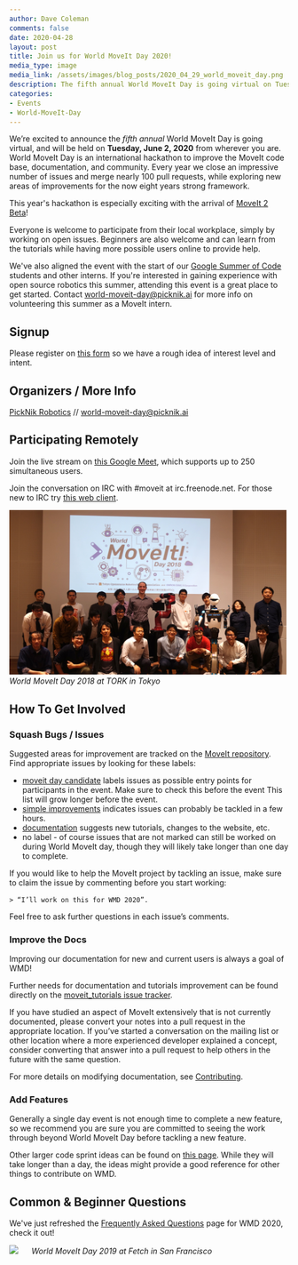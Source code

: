 ```yaml
---
author: Dave Coleman
comments: false
date: 2020-04-28
layout: post
title: Join us for World MoveIt Day 2020!
media_type: image
media_link: /assets/images/blog_posts/2020_04_29_world_moveit_day.png
description: The fifth annual World MoveIt Day is going virtual on Tuesday, June 2nd, 2020!
categories:
- Events
- World-MoveIt-Day
---
```


We’re excited to announce the <i>fifth annual</i> World MoveIt Day is going virtual, and will be held on <strong>Tuesday, June 2, 2020</strong> from wherever you are.
World MoveIt Day is an international hackathon to improve the MoveIt code base, documentation, and community.
Every year we close an impressive number of issues and merge nearly 100 pull requests, while exploring new areas of improvements for the now eight years strong framework.

This year's hackathon is especially exciting with the arrival of [MoveIt 2 Beta](/moveit/ros2/2020/02/18/moveit-2-beta-feature-list.html)!

Everyone is welcome to participate from their local workplace, simply by working on open issues.
Beginners are also welcome and can learn from the tutorials while having more possible users online to provide help.

We've also aligned the event with the start of our [Google Summer of Code](https://discourse.ros.org/t/moveit-accepted-to-google-summer-of-code-2020/13006) students and other interns. If you're interested in gaining experience with open source robotics this summer, attending this event is a great place to get started. Contact world-moveit-day@picknik.ai for more info on volunteering this summer as a MoveIt intern.

## Signup

Please register on [this form](https://docs.google.com/forms/d/e/1FAIpQLSfuNEA71b88MktiMmYMInnM6uQy_Vm5uMp7iL79tAOXnN_PnA/viewform) so we have a rough idea of interest level and intent.

## Organizers / More Info

[PickNik Robotics](https://picknik.ai/) // world-moveit-day@picknik.ai

## Participating Remotely

Join the live stream on [this Google Meet](https://meet.google.com/_meet/cjk-qoym-qzz), which supports up to 250 simultaneous users.

Join the conversation on IRC with #moveit at irc.freenode.net. For those new to IRC try [this web client](https://webchat.freenode.net/).

<img src="/assets/images/wmd18/tokyo_os_wmd.jpg" width="500" style="margin-right:20px"/>
<i>World MoveIt Day 2018 at TORK in Tokyo</i>

## How To Get Involved

### Squash Bugs / Issues

Suggested areas for improvement are tracked on the [MoveIt repository](https://github.com/ros-planning/moveit/issues). Find appropriate issues by looking for these labels:

- [moveit day candidate](https://github.com/ros-planning/moveit/labels/moveit%20day%20candidate) labels issues as possible entry points for participants in the event.
  Make sure to check this before the event This list will grow longer before the event.
- [simple improvements](https://github.com/ros-planning/moveit/issues?q=is%3Aopen+-label%3Aassigned+label%3A%22simple+improvements%22) indicates issues can
  probably be tackled in a few hours.
- [documentation](https://github.com/ros-planning/moveit/issues?utf8=%E2%9C%93&q=is%3Aopen%20label%3Adocumentation%20-label%3Aassigned%20) suggests new tutorials,
  changes to the website, etc.
- no label - of course issues that are not marked can still be worked on during World MoveIt day, though they will likely take longer than one day to complete.

If you would like to help the MoveIt project by tackling an issue, make sure to claim the issue by commenting before you start working:

    > “I’ll work on this for WMD 2020”.

Feel free to ask further questions in each issue’s comments.

### Improve the Docs

Improving our documentation for new and current users is always a goal of WMD!

Further needs for documentation and tutorials improvement can be found directly on the [moveit_tutorials issue tracker](https://github.com/ros-planning/moveit_tutorials/issues).

If you have studied an aspect of MoveIt extensively that is not currently documented, please convert your notes into a pull request in the appropriate location. If you’ve
started a conversation on the mailing list or other location where a more experienced developer explained a concept, consider converting that answer into a pull request
to help others in the future with the same question.

For more details on modifying documentation, see [Contributing](http://moveit.ros.org/documentation/contributing/).

### Add Features

Generally a single day event is not enough time to complete a new feature, so we recommend you are sure you are committed to seeing the work through beyond World MoveIt Day before tackling a new feature.

Other larger code sprint ideas can be found on [this page](http://moveit.ros.org/documentation/contributing/future_projects/).
While they will take longer than a day, the ideas might provide a good reference for other things to contribute on WMD.

## Common & Beginner Questions

We've just refreshed the [Frequently Asked Questions](/documentation/faqs/) page for WMD 2020, check it out!

<img src="/assets/images/blog_posts/wmd_2019/fetch.jpg" width="500" style="margin-right:20px"/>
<i>World MoveIt Day 2019 at Fetch in San Francisco</i>